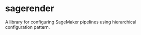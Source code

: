 # sagerender
A library for configuring SageMaker pipelines using hierarchical configuration pattern.
